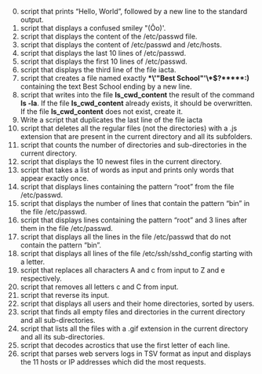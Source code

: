 0. script that prints “Hello, World”, followed by a new line to the standard output.
1. script that displays a confused smiley "(Ôo)'.
2. script that displays the content of the /etc/passwd file.
3. script that displays the content of /etc/passwd and /etc/hosts.
4. script that displays the last 10 lines of /etc/passwd.
5. script that displays the first 10 lines of /etc/passwd.
6. script that displays the third line of the file iacta.
7. script that creates a file named exactly **\*\\'"Best School"\'\\*$\?\*\*\*\*\*:)** containing the text Best School ending by a new line.
8. script that writes into the file **ls_cwd_content** the result of the command **ls -la**. If the file **ls_cwd_content** already exists, it should be overwritten. If the file **ls_cwd_content** does not exist, create it.
9. Write a script that duplicates the last line of the file iacta
10. script that deletes all the regular files (not the directories) with a .js extension that are present in the current directory and all its subfolders.
11. script that counts the number of directories and sub-directories in the current directory.
12. script that displays the 10 newest files in the current directory.
13. script that takes a list of words as input and prints only words that appear exactly once.
14. script that displays lines containing the pattern “root” from the file /etc/passwd.
15. script that displays the number of lines that contain the pattern “bin” in the file /etc/passwd.
16. script that displays lines containing the pattern “root” and 3 lines after them in the file /etc/passwd.
17. script that displays all the lines in the file /etc/passwd that do not contain the pattern “bin”.
18. script that displays all lines of the file /etc/ssh/sshd_config starting with a letter.
19. script that replaces all characters A and c from input to Z and e respectively.
20. script that removes all letters c and C from input.
21. script that reverse its input.
22. script that displays all users and their home directories, sorted by users.
23. script that finds all empty files and directories in the current directory and all sub-directories.
24. script that lists all the files with a .gif extension in the current directory and all its sub-directories.
25. script that decodes acrostics that use the first letter of each line.
26. script that parses web servers logs in TSV format as input and displays the 11 hosts or IP addresses which did the most requests.
